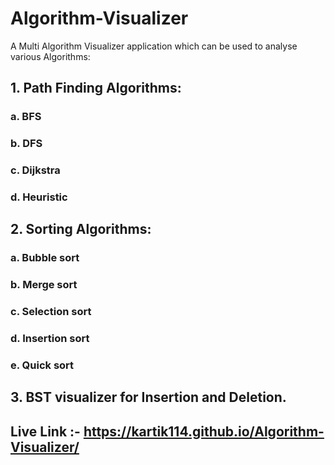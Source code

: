 # Algorithm-Visualizer

A Multi Algorithm Visualizer application which can be used to analyse various Algorithms:

## 1. Path Finding Algorithms:
   ### a. BFS
   ### b. DFS
   ### c. Dijkstra
   ### d. Heuristic

## 2. Sorting Algorithms:
   ### a. Bubble sort
   ### b. Merge sort
   ### c. Selection sort
   ### d. Insertion sort
   ### e. Quick sort
   
## 3. BST visualizer for Insertion and Deletion.

## Live Link :- https://kartik114.github.io/Algorithm-Visualizer/ 
